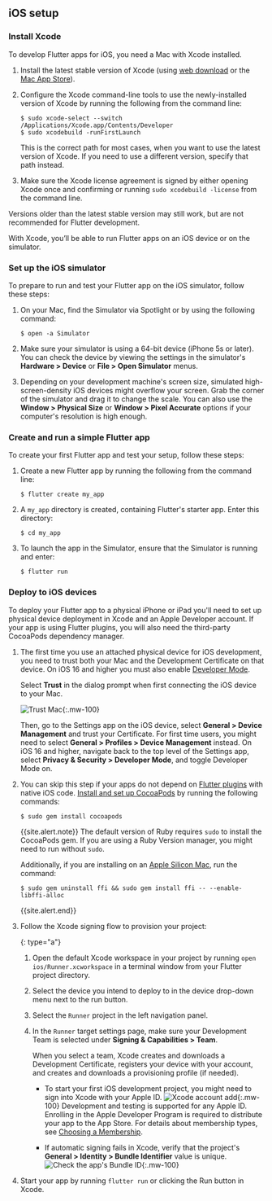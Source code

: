 ## iOS setup

### Install Xcode

To develop Flutter apps for iOS, you need a Mac with Xcode installed.

 1. Install the latest stable version of Xcode
    (using [web download][] or the [Mac App Store][]).
 1. Configure the Xcode command-line tools to use the
    newly-installed version of Xcode by
    running the following from the command line:

    ```terminal
    $ sudo xcode-select --switch /Applications/Xcode.app/Contents/Developer
    $ sudo xcodebuild -runFirstLaunch
    ```

    This is the correct path for most cases,
    when you want to use the latest version of Xcode.
    If you need to use a different version,
    specify that path instead.

 1. Make sure the Xcode license agreement is signed by
    either opening Xcode once and confirming or running
    `sudo xcodebuild -license` from the command line.

Versions older than the latest stable version may still work,
but are not recommended for Flutter development.

With Xcode, you’ll be able to run Flutter apps on
an iOS device or on the simulator.

### Set up the iOS simulator

To prepare to run and test your Flutter app on the iOS simulator,
follow these steps:

 1. On your Mac, find the Simulator via Spotlight or
    by using the following command:

    ```terminal
    $ open -a Simulator
    ```

 2. Make sure your simulator is using a 64-bit device
    (iPhone 5s or later).  You can check the device by viewing the settings in
    the simulator's **Hardware > Device** or **File > Open Simulator** menus.
 3. Depending on your development machine's screen size,
    simulated high-screen-density iOS devices
    might overflow your screen. Grab the corner of the
    simulator and drag it to change the scale. You can also
    use the **Window > Physical Size** or **Window > Pixel Accurate**
    options if your computer's resolution is high enough.

### Create and run a simple Flutter app

To create your first Flutter app and test your setup,
follow these steps:

 1. Create a new Flutter app by running the following from the
    command line:

    ```terminal
    $ flutter create my_app
    ```

 2. A `my_app` directory is created, containing Flutter's starter app.
    Enter this directory:

    ```terminal
    $ cd my_app
    ```

 3. To launch the app in the Simulator,
    ensure that the Simulator is running and enter:

    ```terminal
    $ flutter run
    ```

### Deploy to iOS devices

To deploy your Flutter app to a physical iPhone or iPad
you'll need to set up physical device deployment in Xcode
and an Apple Developer account. If your app is using Flutter plugins,
you will also need the third-party CocoaPods dependency manager.

<ol markdown="1">

<li markdown="1">

<a name="trust"></a>
The first time you use an attached physical device for iOS
development, you need to trust both your Mac and the
Development Certificate on that device.
On iOS 16 and higher you must also enable [Developer Mode][].

Select **Trust** in the dialog prompt when
first connecting the iOS device to your Mac.

![Trust Mac][]{:.mw-100}

Then, go to the Settings app on the iOS device,
select **General > Device Management**
and trust your Certificate.
For first time users, you might need to select
**General > Profiles > Device Management** instead.
On iOS 16 and higher, navigate back to the top level
of the Settings app, select **Privacy & Security > Developer Mode**,
and toggle Developer Mode on.

</li>

<li markdown="1">

You can skip this step if your apps do not depend on
[Flutter plugins][] with native iOS code.
[Install and set up CocoaPods][] by running the following commands:

```terminal
$ sudo gem install cocoapods
```
{{site.alert.note}}
  The default version of Ruby requires `sudo` to install the CocoaPods gem.
  If you are using a Ruby Version manager, you might need to run without `sudo`.

  Additionally, if you are installing on an [Apple Silicon Mac][],
  run the command:
  ```terminal
  $ sudo gem uninstall ffi && sudo gem install ffi -- --enable-libffi-alloc
  ```
{{site.alert.end}}

</li>

<li markdown="1">

Follow the Xcode signing flow to provision your project:

   {: type="a"}
   1. Open the default Xcode workspace in your project by
      running `open ios/Runner.xcworkspace` in a terminal
      window from your Flutter project directory.
   1. Select the device you intend to deploy to in the device
      drop-down menu next to the run button.
   1. Select the `Runner` project in the left navigation panel.
   1. In the `Runner` target settings page,
      make sure your Development Team is selected
      under **Signing & Capabilities > Team**.

      When you select a team,
      Xcode creates and downloads a Development Certificate,
      registers your device with your account,
      and creates and downloads a provisioning profile (if needed).

      * To start your first iOS development project,
        you might need to sign into
        Xcode with your Apple ID. ![Xcode account add][]{:.mw-100}
        Development and testing is supported for any Apple ID.
        Enrolling in the Apple Developer Program is required to
        distribute your app to the App Store.
        For details about membership types,
        see [Choosing a Membership][].

      * If automatic signing fails in Xcode, verify that the project's
        **General > Identity > Bundle Identifier** value is unique.
        ![Check the app's Bundle ID][]{:.mw-100}

</li>

<li markdown="1">

Start your app by running `flutter run`
or clicking the Run button in Xcode.

</li>
</ol>

[Check the app's Bundle ID]: {{site.url}}/assets/images/docs/setup/xcode-unique-bundle-id.png
[Choosing a Membership]: {{site.apple-dev}}/support/compare-memberships
[Mac App Store]: https://itunes.apple.com/us/app/xcode/id497799835
[Flutter plugins]: {{site.url}}/packages-and-plugins/developing-packages#types
[Install and set up CocoaPods]: https://guides.cocoapods.org/using/getting-started.html#installation
[Trust Mac]: {{site.url}}/assets/images/docs/setup/trust-computer.png
[web download]: {{site.apple-dev}}/xcode/
[Xcode account add]: {{site.url}}/assets/images/docs/setup/xcode-account.png
[Apple Silicon Mac]: https://support.apple.com/en-us/HT211814
[Developer Mode]: https://developer.apple.com/documentation/xcode/enabling-developer-mode-on-a-device
